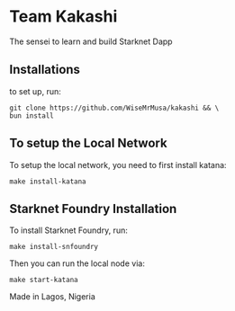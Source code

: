 # Team Kakashi

The sensei to learn and build Starknet Dapp

## Installations

to set up, run:

``` 
git clone https://github.com/WiseMrMusa/kakashi && \
bun install 

```

## To setup the Local Network

To setup the local network, you need to first install katana:

``` 
make install-katana 
```

## Starknet Foundry Installation

To install Starknet Foundry, run:

``` 
make install-snfoundry 
```

Then you can run the local node via:

``` 
make start-katana 
```


Made in Lagos, Nigeria